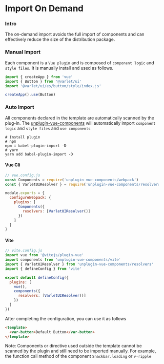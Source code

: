 # Import On Demand

### Intro
The on-demand import avoids the full import of components and can effectively reduce the size of the distribution package.


### Manual Import

Each component is a `Vue plugin` and is composed of `component logic` and `style files`.
It is manually install and used as follows.

```js
import { createApp } from 'vue'
import { Button } from '@varlet/ui'
import '@varlet/ui/es/button/style/index.js'

createApp().use(Button)
```

### Auto Import

All components declared in the template are automatically scanned by the plug-in. 
The [unplugin-vue-components](https://github.com/antfu/unplugin-vue-components) will automatically import `component logic` and `style files` and `use components`

```shell
# Install plugin
# npm
npm i babel-plugin-import -D 
# yarn
yarn add babel-plugin-import -D
```

#### Vue Cli
```js
// vue.config.js
const Components = require('unplugin-vue-components/webpack')
const { VarletUIResolver } = require('unplugin-vue-components/resolvers')

module.exports = {
  configureWebpack: {
    plugins: [
      Components({
        resolvers: [VarletUIResolver()]
      })
    ]
  }
}
```

#### Vite

```js
// vite.config.js
import vue from '@vitejs/plugin-vue'
import components from 'unplugin-vue-components/vite'
import { VarletUIResolver } from 'unplugin-vue-components/resolvers'
import { defineConfig } from 'vite'

export default defineConfig({
  plugins: [
    vue(),
    components({
      resolvers: [VarletUIResolver()]
    })
  ]
})
```

After completing the configuration, you can use it as follows

```html
<template>
  <var-button>Default Button</var-button>
</template>
```


Note: Components or directive used outside the template cannot be scanned by the plugin and still need to be imported manually. 
For example, the function call method of the component `Snackbar.loading` or `v-ripple`

